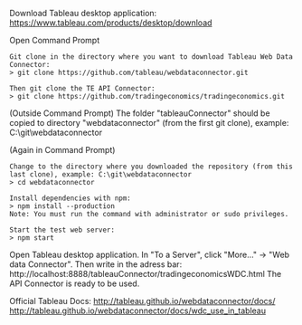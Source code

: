 Download Tableau desktop application: https://www.tableau.com/products/desktop/download

Open Command Prompt

    Git clone in the directory where you want to download Tableau Web Data Connector:
    > git clone https://github.com/tableau/webdataconnector.git

    Then git clone the TE API Connector:
    > git clone https://github.com/tradingeconomics/tradingeconomics.git

(Outside Command Prompt)
The folder "tableauConnector" should be copied to directory "webdataconnector" (from the first git clone), example: C:\git\webdataconnector

(Again in Command Prompt)

    Change to the directory where you downloaded the repository (from this last clone), example: C:\git\webdataconnector
    > cd webdataconnector

    Install dependencies with npm:
    > npm install --production
    Note: You must run the command with administrator or sudo privileges.

    Start the test web server:
    > npm start

Open Tableau desktop application. 
In "To a Server", click "More..." -> "Web data Connector". 
Then write in the adress bar: http://localhost:8888/tableauConnector/tradingeconomicsWDC.html
The API Connector is ready to be used.

Official Tableau Docs:
http://tableau.github.io/webdataconnector/docs/
http://tableau.github.io/webdataconnector/docs/wdc_use_in_tableau
